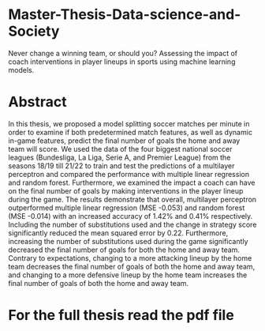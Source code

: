 # Master-Thesis-Data-science-and-Society
Never change a winning team, or should you? Assessing the impact of coach interventions in player lineups in sports
using machine learning models. 

# Abstract
In this thesis, we proposed a model splitting soccer matches per minute in order 
to examine if both predetermined match features, as well as dynamic in-game 
features, predict the final number of goals the home and away team will score. We 
used the data of the four biggest national soccer leagues (Bundesliga, La Liga, 
Serie A, and Premier League) from the seasons 18/19 till 21/22 to train and test 
the predictions of a multilayer perceptron and compared the performance with 
multiple linear regression and random forest. Furthermore, we examined the 
impact a coach can have on the final number of goals by making interventions in 
the player lineup during the game. The results demonstrate that overall, multilayer 
perceptron outperformed multiple linear regression (MSE -0.053) and random 
forest (MSE -0.014) with an increased accuracy of 1.42% and 0.41% respectively. 
Including the number of substitutions used and the change in strategy score 
significantly reduced the mean squared error by 0.22. Furthermore, increasing the 
number of substitutions used during the game significantly decreased the final 
number of goals for both the home and away team. Contrary to expectations, 
changing to a more attacking lineup by the home team decreases the final number 
of goals of both the home and away team, and changing to a more defensive lineup 
by the home team increases the final number of goals of both the home and away 
team. 

# For the full thesis read the pdf file